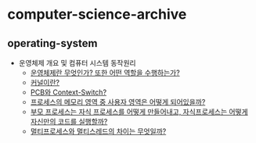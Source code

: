 # computer-science-archive

## operating-system 
- 운영체제 개요 및 컴퓨터 시스템 동작원리
  - [운영체제란 무엇인가? 또한 어떤 역할을 수행하는가?](https://github.com/Suxxxxhyun/computer-science-archive/blob/main/os/os-learning(1).md)
  - [커널이란?](https://github.com/Suxxxxhyun/computer-science-archive/blob/main/os/os-learning(2).md)
  - [PCB와 Context-Switch?](https://github.com/Suxxxxhyun/computer-science-archive/blob/main/os/os-learning(3).md)
  - [프로세스의 메모리 영역 중 사용자 영역은 어떻게 되어있을까?](https://github.com/Suxxxxhyun/computer-science-archive/blob/main/os/os-learning(4).md)
  - [부모 프로세스는 자식 프로세스를 어떻게 만들어내고, 자식프로세스는 어떻게 자신만의 코드를 실행할까?](https://github.com/Suxxxxhyun/computer-science-archive/blob/main/os/os-learning(5).md)
  - [멀티프로세스와 멀티스레드의 차이는 무엇일까?]()
